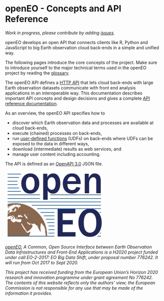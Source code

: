 # openEO - Concepts and API Reference

_Work in progress, please contribute by adding [issues](https://github.com/Open-EO/openeo-api/issues)._

openEO develops an open API that connects clients like R, Python and JavaScript to big Earth observation cloud back-ends in a simple and unified way.

The following pages introduce the core concepts of the project. Make sure to introduce yourself to the major technical terms used in the openEO project by reading the [glossary](glossary.md).

The openEO API defines a [HTTP API](apireference.md) that lets cloud back-ends with large Earth observation datasets communicate with front end analysis applications in an interoperable way. This documentation describes important API concepts and design decisions and gives a complete [API reference documentation](apireference.md).

As an overview, the openEO API specifies how to

- discover which Earth observation data and processes are available at cloud back-ends,
- execute (chained) processes on back-ends, 
- run [user-defined functions](udfs.md) (UDFs) on back-ends where UDFs can be exposed to the data in different ways, 
- download (intermediate) results as web services, and
- manage user content including accounting.


The API is defined as an [OpenAPI 3.0](https://github.com/OAI/OpenAPI-Specification/blob/master/versions/3.0.1.md) JSON file.




![openEO logo](openeo_logo.png)	

_[openEO](https://openeo.org), A Common, Open Source Interface between Earth Observation Data Infrastructures and Front-End Applications is a H2020 project funded under call EO-2-2017: EO Big Data Shift, under proposal number 776242. It will run from Oct 2017 to Sept 2020._

_This project has received funding from the European Union’s Horizon 2020 research and innovation programme under grant agreement No 776242. The contents of this website reflects only the authors’ view; the European Commission is not responsible for any use that may be made of the information it provides._